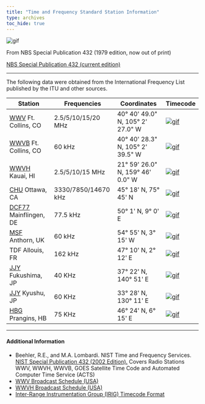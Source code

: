 ```yaml
---
title: "Time and Frequency Standard Station Information"
type: archives
toc_hide: true
---
```


![gif](/archives/pic/tonea.gif)

From NBS Special Publication 432 (1979 edition, now out of print)

[NBS Special Publication 432 (current edition)](http://www.boulder.nist.gov/timefreq/general/pdf/1383.pdf)

* * *

The following data were obtained from the International Frequency List published by the ITU and other sources.

| Station | Frequencies | Coordinates | Timecode |
| ----- | ----- | ----- | ----- |
| [WWV](http://www.boulder.nist.gov/timefreq/stations/wwv.html) Ft. Collins, CO | 2.5/5/10/15/20 MHz | 40° 40' 49.0" N, 105° 2' 27.0" W | [![gif](/archives/pic/redball.gif)](http://www.boulder.nist.gov/timefreq/stations/wwvtimecode.htm) |
| [WWVB](http://www.boulder.nist.gov/timefreq/stations/wwvb.htm) Ft. Collins, CO | 60 kHz | 40° 40' 28.3" N, 105° 2' 39.5" W | [![gif](/archives/pic/redball.gif)](http://www.boulder.nist.gov/timefreq/stations/wwvbtimecode.htm) |
| [WWVH](http://www.boulder.nist.gov/timefreq/stations/wwvh.htm) Kauai, HI | 2.5/5/10/15 MHz | 21° 59' 26.0" N, 159° 46' 0.0" W | [![gif](/archives/pic/redball.gif)](http://www.boulder.nist.gov/timefreq/stations/wwvtimecode.htm) |
| [CHU](http://www.nrc-cnrc.gc.ca/eng/services/inms/time-services/short-wave.html) Ottawa, CA | 3330/7850/14670 kHz | 45° 18' N, 75° 45' N | [![gif](/archives/pic/redball.gif)](http://inms-ienm.nrc-cnrc.gc.ca/time_services/chu_e.html) |
| [DCF77](http://www.dcf77.de) Mainflingen, DE | 77.5 kHz | 50° 1' N, 9° 0' E | [![gif](/archives/pic/redball.gif)](www.dcf77.html) |
| [MSF](http://www.npl.co.uk/time/msf) Anthorn, UK | 60 kHz | 54° 55' N, 3° 15' W | [![gif](/archives/pic/redball.gif)](http://www.npl.co.uk/science-technology/time-frequency/time/products-and-services/msf-radio-time-signal) |
| TDF Allouis, FR | 162 kHz | 47° 10' N, 2° 12' E | [![gif](/archives/pic/redball.gif)](tdf.html) |
| [JJY](http://jjy.nict.go.jp/index-e.html) Fukushima, JP | 40 KHz | 37° 22' N, 140° 51' E | [![gif](/archives/pic/redball.gif)](http://www2.nict.go.jp/dk/c253/jjy/index-e.html) |
| [JJY](http://jjy.nict.go.jp/jjy/log/index-e.html) Kyushu, JP | 60 KHz | 33° 28' N, 130° 11' E | [![gif](/archives/pic/redball.gif)](http://www2.nict.go.jp/dk/c253/jjy/index-e.html) |
| [HBG](http://www.metas.ch/en/labors/official-time/hbg/index.html) Prangins, HB | 75 KHz | 46° 24' N, 6° 15' E | [![gif](/archives/pic/redball.gif)](http://www.metas.ch/en/labors/official-time/hbg/code.html) |

* * *

#### Additional Information

*   Beehler, R.E., and M.A. Lombardi. NIST Time and Frequency Services. [NIST Special Publication 432 (2002 Edition).](http://www.boulder.nist.gov/timefreq/general/pdf/1383.pdf) Covers Radio Stations WWV, WWVH, WWVB, GOES Satellite Time Code and Automated Computer Time Service (ACTS)
*   [WWV Broadcast Schedule (USA)](/archives/pic/wwv.jpg)
*   [WWVH Broadcast Schedule (USA)](/archives/pic/wwvh.jpg)
*   [Inter-Range Instrumentation Group (IRIG) Timecode Format](/archives/pic/irig_b.jpg)


